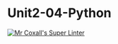 # Unit2-04-Python
[![Mr Coxall's Super Linter](https://github.com/ICS3U-C-Programming-AlexKapajika/Unit2-04-Python/tree/main/workflows/Mr%20Coxall's%20Super%20Linter/badge.svg)](https://github.com/ICS3U-C-Programming-AlexKapajika/Unit2-04-Python/tree/main/actions/)
